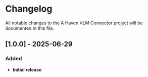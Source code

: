 # Changelog

All notable changes to the A Haven VLM Connector project will be documented in this file.

## [1.0.0] - 2025-06-29

### Added
- **Initial release**